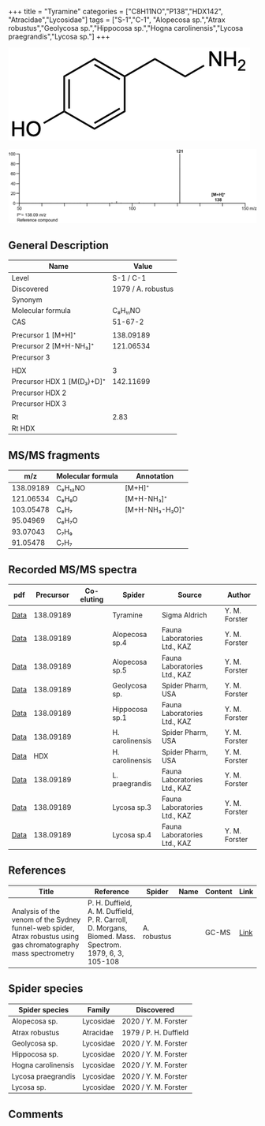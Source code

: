 +++
title = "Tyramine"
categories = ["C8H11NO","P138","HDX142",
"Atracidae","Lycosidae"]
tags = ["S-1","C-1",
"Alopecosa sp.","Atrax robustus","Geolycosa sp.","Hippocosa sp.","Hogna carolinensis","Lycosa praegrandis","Lycosa sp."]
+++

![](/img/Tyramine.png)

![](/img_MSMS/138_Tyramine.png)

## General Description

| Name                      | Value              |
|---------------------------|--------------------|
| Level                     | S-1 / C-1                  |
| Discovered                | 1979 / A. robustus |
| Synonym                   |                    |
| Molecular formula         | C₈H₁₁NO            |
| CAS                       | 51-67-2            |
|                           |                    |
| Precursor 1 [M+H]⁺        | 138.09189          |
| Precursor 2 [M+H-NH₃]⁺    | 121.06534          |
| Precursor 3               |                    |
|                           |                    |
| HDX                       | 3                  |
| Precursor HDX 1 [M(D₃)+D]⁺ | 142.11699          |
| Precursor HDX 2           |                    |
| Precursor HDX 3           |                    |
|                           |                    |
| Rt                        | 2.83               |
| Rt HDX                    |                    |

## MS/MS fragments

| m/z       | Molecular formula | Annotation     |
|-----------|-------------------|----------------|
| 138.09189 | C₈H₁₂NO           | [M+H]⁺         |
| 121.06534 | C₈H₉O             | [M+H-NH₃]⁺     |
| 103.05478 | C₈H₇              | [M+H-NH₃-H₂O]⁺ |
| 95.04969  | C₆H₇O             |                |
| 93.07043  | C₇H₉              |                |
| 91.05478  | C₇H₇              |                |

## Recorded MS/MS spectra

| pdf                                | Precursor | Co-eluting | Spider   | Source        | Author        |
|------------------------------------|-----------|------------|----------|---------------|---------------|
| [Data](/pdf/138_Tyramine_2-83.pdf) | 138.09189 |            | Tyramine | Sigma Aldrich | Y. M. Forster |
| [Data](/pdf/Alopecosa-sp4/138_Tyramine_Al-sp4.pdf) | 138.09189 |           | Alopecosa sp.4 | Fauna Laboratories Ltd., KAZ | Y. M. Forster |
| [Data](/pdf/Alopecosa-sp5/138_Tyramine_Al-sp5.pdf) | 138.09189 |           | Alopecosa sp.5 | Fauna Laboratories Ltd., KAZ | Y. M. Forster |
| [Data](/pdf/Geolycosa-sp/138_Tyramine_Ge-sp.pdf) | 138.09189 |           | Geolycosa sp. | Spider Pharm, USA| Y. M. Forster |
| [Data](/pdf/Hippocosa-sp1/138_Tyramine_Hi-sp1.pdf) | 138.09189 |           | Hippocosa sp.1 | Fauna Laboratories Ltd., KAZ | Y. M. Forster |
| [Data](/pdf/H-caroliensis/138_Tyramine_Hc.pdf) | 138.09189 |           | H. carolinensis | Spider Pharm, USA | Y. M. Forster |
| [Data](/pdf/H-caroliensis/138_Tyramine_Hc_HDX.pdf) | HDX |           | H. carolinensis | Spider Pharm, USA | Y. M. Forster |
| [Data](/pdf/L-praegrandis/138_Tyramine_Lp.pdf) | 138.09189 |           | L. praegrandis | Fauna Laboratories Ltd., KAZ | Y. M. Forster |
| [Data](/pdf/Lycosa-sp3/104_Choline_Ly-sp3.pdf) | 138.09189 |           | Lycosa sp.3 | Fauna Laboratories Ltd., KAZ | Y. M. Forster |
| [Data](/pdf/Lycosa-sp4/104_Choline_Ly-sp4.pdf) | 138.09189 |           | Lycosa sp.4 | Fauna Laboratories Ltd., KAZ | Y. M. Forster |

## References

| Title                                                                                                            | Reference                                                                                              | Spider      | Name | Content | Link                                   |
|------------------------------------------------------------------------------------------------------------------|--------------------------------------------------------------------------------------------------------|-------------|------|---------|----------------------------------------|
| Analysis of the venom of the Sydney funnel-web spider, Atrax robustus using gas chromatography mass spectrometry | P. H. Duffield, A. M. Duffield, P. R. Carroll, D. Morgans, Biomed. Mass. Spectrom. 1979, 6, 3, 105-108 | A. robustus |      | GC-MS   | [Link](https://doi.org/10.1002/bms.1200060305) |

## Spider species

| Spider species | Family    | Discovered            |
|----------------|-----------|-----------------------|
| Alopecosa sp. | Lycosidae | 2020 / Y. M. Forster |
| Atrax robustus | Atracidae | 1979 / P. H. Duffield |
| Geolycosa sp. | Lycosidae | 2020 / Y. M. Forster |
| Hippocosa sp. | Lycosidae | 2020 / Y. M. Forster |
| Hogna carolinensis | Lycosidae | 2020 / Y. M. Forster |
| Lycosa praegrandis | Lycosidae | 2020 / Y. M. Forster |
| Lycosa sp. | Lycosidae | 2020 / Y. M. Forster |

## Comments
